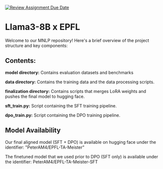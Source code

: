 [![Review Assignment Due Date](https://classroom.github.com/assets/deadline-readme-button-24ddc0f5d75046c5622901739e7c5dd533143b0c8e959d652212380cedb1ea36.svg)](https://classroom.github.com/a/xFAY6za9)
# Llama3-8B x EPFL

Welcome to our MNLP repository! Here's a brief overview of the project structure and key components:


## Contents:
**model directory:** Contains evaluation datasets and benchmarks

**data directory:** Contains the training data and the data processing scripts.

**finalization directory:** Contains scripts that merges LoRA weights and pushes the final model to hugging face.

**sft_train.py:** Script containing the SFT training pipeline.

**dpo_train.py:** Script containing the DPO training pipeline.

## Model Availability
Our final aligned model (SFT + DPO) is available on hugging face under the identifier: "PeterAM4/EPFL-TA-Meister"

The finetuned model that we used prior to DPO (SFT only) is available under the identifier: PeterAM4/EPFL-TA-Meister-SFT
